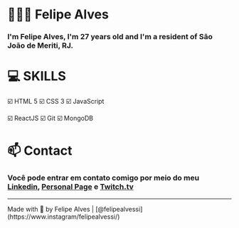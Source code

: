 
# 👨🏻‍💻 Felipe Alves 

 ### I'm Felipe Alves, I'm 27 years old and I'm a resident of São João de Meriti, RJ.


# 💻 SKILLS

☑️ HTML 5
☑️ CSS 3
☑️ JavaScript

☑️ ReactJS
☑️ Git
☑️ MongoDB

# 📫 Contact

### Você pode entrar em contato comigo por meio do meu [Linkedin](https://www.linkedin.com/in/felipealvessi/), [Personal Page](https://www.felipealvessi.com.br/) e [Twitch.tv](https://www.twitch.tv/felipealvessi)

<hr>
Made with 💙 by Felipe Alves | [@felipealvessi](https://www.instagram/felipealvessi/)
